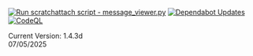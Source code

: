 [![Run scratchattach script - message_viewer.py](https://github.com/bossOfCode/scratchattach/actions/workflows/action1.yml/badge.svg)](https://github.com/bossOfCode/scratchattach/actions/workflows/action.yml) [![Dependabot Updates](https://github.com/bossOfCode/scratchattach/actions/workflows/dependabot/dependabot-updates/badge.svg)](https://github.com/bossOfCode/scratchattach/actions/workflows/dependabot/dependabot-updates) [![CodeQL](https://github.com/bossOfCode/scratchattach/actions/workflows/github-code-scanning/codeql/badge.svg)](https://github.com/bossOfCode/scratchattach/actions/workflows/github-code-scanning/codeql)

Current Version: 1.4.3d <br>
07/05/2025
